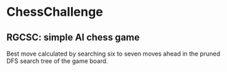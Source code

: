 # ChessChallenge
## RGCSC: simple AI chess game

Best move calculated by searching six to seven moves ahead in the pruned DFS search tree of the game board.
